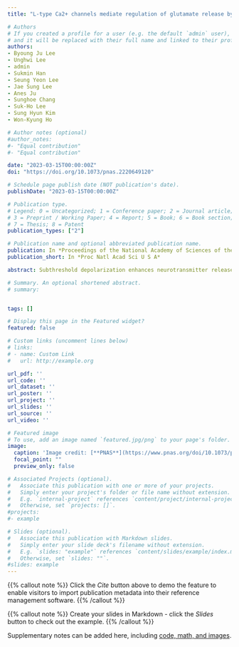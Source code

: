 ```yaml
---
title: "L-type Ca2+ channels mediate regulation of glutamate release by subthreshold potential changes"

# Authors
# If you created a profile for a user (e.g. the default `admin` user), write the username (folder name) here 
# and it will be replaced with their full name and linked to their profile.
authors:
- Byoung Ju Lee
- Unghwi Lee
- admin
- Sukmin Han
- Seung Yeon Lee
- Jae Sung Lee
- Anes Ju
- Sunghoe Chang
- Suk-Ho Lee
- Sung Hyun Kim
- Won-Kyung Ho

# Author notes (optional)
#author_notes:
#- "Equal contribution"
#- "Equal contribution"

date: "2023-03-15T00:00:00Z"
doi: "https://doi.org/10.1073/pnas.2220649120"

# Schedule page publish date (NOT publication's date).
publishDate: "2023-03-15T00:00:00Z"

# Publication type.
# Legend: 0 = Uncategorized; 1 = Conference paper; 2 = Journal article;
# 3 = Preprint / Working Paper; 4 = Report; 5 = Book; 6 = Book section;
# 7 = Thesis; 8 = Patent
publication_types: ["2"]

# Publication name and optional abbreviated publication name.
publication: In *Proceedings of the National Academy of Sciences of the United States of America*
publication_short: In *Proc Natl Acad Sci U S A*

abstract: Subthreshold depolarization enhances neurotransmitter release evoked by action potentials and plays a key role in modulating synaptic transmission by combining analog and digital signals. This process is known to be Ca2+ dependent. However, the underlying mechanism of how small changes in basal Ca2+ caused by subthreshold depolarization can regulate transmitter release triggered by a large increase in local Ca2+ is not well understood. This study aimed to investigate the source and signaling mechanisms of Ca2+ that couple subthreshold depolarization with the enhancement of glutamate release in hippocampal cultures and CA3 pyramidal neurons. Subthreshold depolarization increased presynaptic Ca2+ levels, the frequency of spontaneous release, and the amplitude of evoked release, all of which were abolished by blocking L-type Ca2+ channels. A high concentration of intracellular Ca2+ buffer or blockade of calmodulin abolished depolarization-induced increases in transmitter release. Estimation of the readily releasable pool size using hypertonic sucrose showed depolarization-induced increases in readily releasable pool size, and this increase was abolished by the blockade of calmodulin. Our results provide mechanistic insights into the modulation of transmitter release by subthreshold potential change and highlight the role of L-type Ca2+ channels in coupling subthreshold depolarization to the activation of Ca2+-dependent signaling molecules that regulate transmitter release.

# Summary. An optional shortened abstract.
# summary: 


tags: []

# Display this page in the Featured widget?
featured: false

# Custom links (uncomment lines below)
# links:
# - name: Custom Link
#   url: http://example.org

url_pdf: ''
url_code: ''
url_dataset: ''
url_poster: ''
url_project: ''
url_slides: ''
url_source: ''
url_video: ''

# Featured image
# To use, add an image named `featured.jpg/png` to your page's folder. 
image:
  caption: 'Image credit: [**PNAS**](https://www.pnas.org/doi/10.1073/pnas.2220649120)'
  focal_point: ""
  preview_only: false

# Associated Projects (optional).
#   Associate this publication with one or more of your projects.
#   Simply enter your project's folder or file name without extension.
#   E.g. `internal-project` references `content/project/internal-project/index.md`.
#   Otherwise, set `projects: []`.
#projects:
#- example

# Slides (optional).
#   Associate this publication with Markdown slides.
#   Simply enter your slide deck's filename without extension.
#   E.g. `slides: "example"` references `content/slides/example/index.md`.
#   Otherwise, set `slides: ""`.
#slides: example
---
```


{{% callout note %}}
Click the *Cite* button above to demo the feature to enable visitors to import publication metadata into their reference management software.
{{% /callout %}}

{{% callout note %}}
Create your slides in Markdown - click the *Slides* button to check out the example.
{{% /callout %}}

Supplementary notes can be added here, including [code, math, and images](https://wowchemy.com/docs/writing-markdown-latex/).
